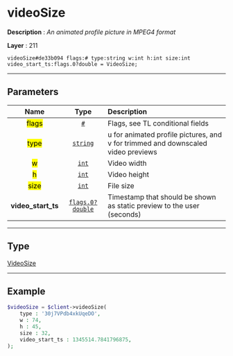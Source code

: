 # videoSize

**Description** : *An animated profile picture in MPEG4 format*

**Layer** : 211

```tl
videoSize#de33b094 flags:# type:string w:int h:int size:int video_start_ts:flags.0?double = VideoSize;
```

---

## Parameters

| Name | Type | Description |
| :---: | :---: | :--- |
| <mark>flags</mark> | [`#`](type/#) | Flags, see TL conditional fields |
| <mark>type</mark> | [`string`](type/string) | u for animated profile pictures, and v for trimmed and downscaled video previews |
| <mark>w</mark> | [`int`](type/int) | Video width |
| <mark>h</mark> | [`int`](type/int) | Video height |
| <mark>size</mark> | [`int`](type/int) | File size |
| **video_start_ts** | [`flags.0?double`](type/double) | Timestamp that should be shown as static preview to the user (seconds) |

---

## Type

[VideoSize](type/VideoSize)

---

## Example

```php
$videoSize = $client->videoSize(
	type : '30j7VPdb4xkUqeDO',
	w : 74,
	h : 45,
	size : 32,
	video_start_ts : 1345514.7841796875,
);
```
